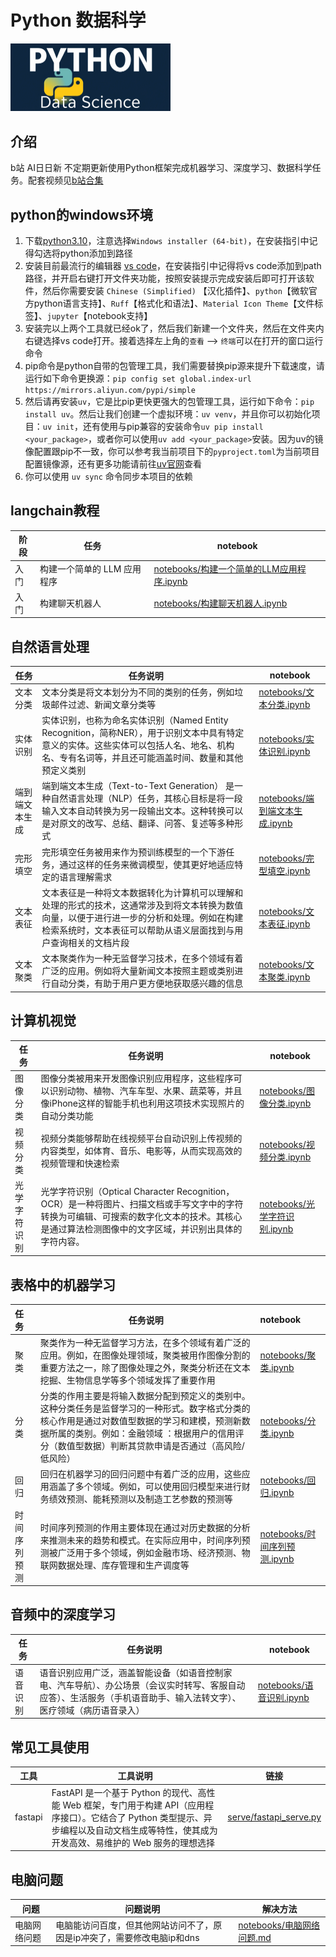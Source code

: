 # Python 数据科学

<img title="" src="images/logo.png" alt="" style="zoom:25%;" data-align="center">

## 介绍

b站 AI日日新 不定期更新使用Python框架完成机器学习、深度学习、数据科学任务。配套视频见[b站合集](https://www.bilibili.com/video/BV1pHd8YiERd/?spm_id_from=333.1387.homepage.video_card.click&vd_source=06eafedcfca50f6eabb7b3d6b61ecfe3)



## python的windows环境

1. 下载[python3.10](https://www.python.org/downloads/release/python-31011/)，注意选择`Windows installer (64-bit)`，在安装指引中记得勾选将python添加到路径
2. 安装目前最流行的编辑器 [vs code](https://code.visualstudio.com/Download#)，在安装指引中记得将vs code添加到path路径，并开启右键打开文件夹功能，按照安装提示完成安装后即可打开该软件，然后你需要安装 `Chinese (Simplified)` 【汉化插件】、`python`【微软官方python语言支持】、`Ruff`【格式化和语法】、`Material Icon Theme`【文件标签】、`jupyter`【notebook支持】
3. 安装完以上两个工具就已经ok了，然后我们新建一个文件夹，然后在文件夹内右键选择vs code打开。接着选择左上角的`查看` --> `终端`可以在打开的窗口运行命令
4. pip命令是python自带的包管理工具，我们需要替换pip源来提升下载速度，请运行如下命令更换源：`pip config set global.index-url https://mirrors.aliyun.com/pypi/simple`
5. 然后请再安装`uv`，它是比pip更快更强大的包管理工具，运行如下命令：`pip install uv`。然后让我们创建一个虚拟环境：`uv venv`，并且你可以初始化项目：`uv init`，还有使用与pip兼容的安装命令`uv pip install <your_package>`，或者你可以使用`uv add <your_package>`安装。因为uv的镜像配置跟pip不一致，你可以参考我当前项目下的`pyproject.toml`为当前项目配置镜像源，还有更多功能请前往[uv官网](https://docs.astral.sh/uv/)查看
6. 你可以使用 `uv sync` 命令同步本项目的依赖
   
   

## langchain教程

| 阶段  | 任务               | notebook                                                             |
| --- | ---------------- | -------------------------------------------------------------------- |
| 入门  | 构建一个简单的 LLM 应用程序 | [notebooks/构建一个简单的LLM应用程序.ipynb](notebooks/构建一个简单的LLM应用程序.ipynb) |
| 入门  | 构建聊天机器人          | [notebooks/构建聊天机器人.ipynb](notebooks/构建聊天机器人.ipynb)                   |



## 自然语言处理

| 任务      | 任务说明                                                                                                         | notebook                                           |
| ------- | ------------------------------------------------------------------------------------------------------------ | -------------------------------------------------- |
| 文本分类    | 文本分类是将文本划分为不同的类别的任务，例如垃圾邮件过滤、新闻文章分类等                                                                         | [notebooks/文本分类.ipynb](notebooks/文本分类.ipynb)       |
| 实体识别    | 实体识别，也称为命名实体识别（Named Entity Recognition，简称NER），用于识别文本中具有特定意义的实体。这些实体可以包括人名、地名、机构名、专有名词等，并且还可能涵盖时间、数量和其他预定义类别 | [notebooks/实体识别.ipynb](notebooks/实体识别.ipynb)       |
| 端到端文本生成 | 端到端文本生成（Text-to-Text Generation） 是一种自然语言处理（NLP）任务，其核心目标是将一段输入文本自动转换为另一段输出文本。这种转换可以是对原文的改写、总结、翻译、问答、复述等多种形式   | [notebooks/端到端文本生成.ipynb](notebooks/端到端文本生成.ipynb) |
| 完形填空    | 完形填空任务被用来作为预训练模型的一个下游任务，通过这样的任务来微调模型，使其更好地适应特定的语言理解需求                                                        | [notebooks/完型填空.ipynb](notebooks/完形填空.ipynb)       |
| 文本表征    | 文本表征是一种将文本数据转化为计算机可以理解和处理的形式的技术，这通常涉及到将文本转换为数值向量，以便于进行进一步的分析和处理。例如在构建检索系统时，文本表征可以帮助从语义层面找到与用户查询相关的文档片段       | [notebooks/文本表征.ipynb](notebooks/文本表征.ipynb)       |
| 文本聚类    | 文本聚类作为一种无监督学习技术，在多个领域有着广泛的应用。例如将大量新闻文本按照主题或类别进行自动分类，有助于用户更方便地获取感兴趣的信息                                        | [notebooks/文本聚类.ipynb](notebooks/文本聚类.ipynb)       |



## 计算机视觉

| 任务     | 任务说明                                                                                                             | notebook                                         |
| ------ | ---------------------------------------------------------------------------------------------------------------- | ------------------------------------------------ |
| 图像分类   | 图像分类被用来开发图像识别应用程序，这些程序可以识别动物、植物、汽车车型、水果、蔬菜等，并且像iPhone这样的智能手机也利用这项技术实现照片的自动分类功能                                   | [notebooks/图像分类.ipynb](notebooks/图像分类.ipynb)     |
| 视频分类   | 视频分类能够帮助在线视频平台自动识别上传视频的内容类型，如体育、音乐、电影等，从而实现高效的视频管理和快速检索                                                          | [notebooks/视频分类.ipynb](notebooks/视频分类.ipynb)     |
| 光学字符识别 | 光学字符识别（Optical Character Recognition，OCR）是一种将图片、扫描文档或手写文字中的字符转换为可编辑、可搜索的数字化文本的技术。其核心是通过算法检测图像中的文字区域，并识别出具体的字符内容。 | [notebooks/光学字符识别.ipynb](notebooks/光学字符识别.ipynb) |



## 表格中的机器学习

| 任务     | 任务说明                                                                                                                         | notebook                                         |
|:------ | ---------------------------------------------------------------------------------------------------------------------------- |:------------------------------------------------ |
| 聚类     | 聚类作为一种无监督学习方法，在多个领域有着广泛的应用。例如，在图像处理领域，聚类被用作图像分割的重要方法之一，除了图像处理之外，聚类分析还在文本挖掘、生物信息学等多个领域发挥了重要作用                                 | [notebooks/聚类.ipynb](notebooks/聚类.ipynb)         |
| 分类     | 分类的作用主要是将输入数据分配到预定义的类别中。这种分类任务是监督学习的一种形式。数字格式分类的核心作用是通过对数值型数据的学习和建模，预测新数据所属的类别。例如：金融领域 ：根据用户的信用评分（数值型数据）判断其贷款申请是否通过（高风险/低风险） | [notebooks/分类.ipynb](notebooks/分类.ipynb)         |
| 回归     | 回归在机器学习的回归问题中有着广泛的应用，这些应用涵盖了多个领域。例如，可以使用回归模型来进行财务绩效预测、能耗预测以及制造工艺参数的预测等                                                       | [notebooks/回归.ipynb](notebooks/回归.ipynb)         |
| 时间序列预测 | 时间序列预测的作用主要体现在通过对历史数据的分析来推测未来的趋势和模式。在实际应用中，时间序列预测被广泛用于多个领域，例如金融市场、经济预测、物联网数据处理、库存管理和生产调度等                                    | [notebooks/时间序列预测.ipynb](notebooks/时间序列预测.ipynb) |



## 音频中的深度学习

| 任务   | 任务说明                                                                               | notebook                                     |
| ---- | ---------------------------------------------------------------------------------- | -------------------------------------------- |
| 语音识别 | 语音识别应用广泛，涵盖智能设备（如语音控制家电、汽车导航）、办公场景（会议实时转写、客服自动应答）、生活服务（手机语音助手、输入法转文字）、医疗领域（病历语音录入） | [notebooks/语音识别.ipynb](notebooks/语音识别.ipynb) |



## 常见工具使用

| 工具      | 工具说明                                                                                                              | 链接                                               |
| ------- | ----------------------------------------------------------------------------------------------------------------- | ------------------------------------------------ |
| fastapi | FastAPI 是一个基于 Python 的现代、高性能 Web 框架，专门用于构建 API（应用程序接口）。它结合了 Python 类型提示、异步编程以及自动文档生成等特性，使其成为开发高效、易维护的 Web 服务的理想选择 | [serve/fastapi_serve.py](serve/fastapi_serve.py) |



## 电脑问题

| 问题     | 问题说明                                    | 解决方法                                       |
| ------ | --------------------------------------- | ------------------------------------------ |
| 电脑网络问题 | 电脑能访问百度，但其他网站访问不了，原因是ip冲突了，需要修改电脑ip和dns | [notebooks/电脑网络问题.md](notebooks/电脑网络问题.md) |
